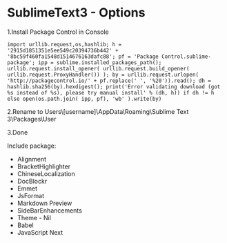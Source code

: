 SublimeText3 - Options
====
1.Install Package Control in Console
```
import urllib.request,os,hashlib; h = '2915d1851351e5ee549c20394736b442' + '8bc59f460fa1548d1514676163dafc88'; pf = 'Package Control.sublime-package'; ipp = sublime.installed_packages_path(); urllib.request.install_opener( urllib.request.build_opener( urllib.request.ProxyHandler()) ); by = urllib.request.urlopen( 'http://packagecontrol.io/' + pf.replace(' ', '%20')).read(); dh = hashlib.sha256(by).hexdigest(); print('Error validating download (got %s instead of %s), please try manual install' % (dh, h)) if dh != h else open(os.path.join( ipp, pf), 'wb' ).write(by)
```
2.Rename to Users\\[username]\AppData\Roaming\Sublime Text 3\Packages\User 
    
3.Done

Include package: 
* Alignment
* BracketHighlighter
* ChineseLocalization
* DocBlockr
* Emmet
* JsFormat
* Markdown Preview
* SideBarEnhancements
* Theme - Nil
* Babel
* JavaScript Next
